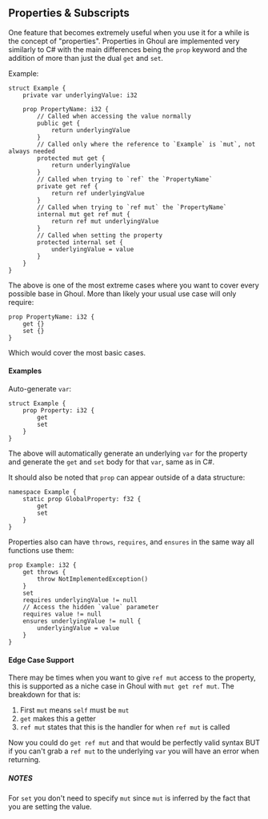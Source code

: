 ## Properties & Subscripts
One feature that becomes extremely useful when you use it for a while is the concept of "properties". Properties in 
Ghoul are implemented very similarly to C# with the main differences being the `prop` keyword and the addition of more 
than just the dual `get` and `set`.

Example:
    
    struct Example {
        private var underlyingValue: i32
        
        prop PropertyName: i32 {
            // Called when accessing the value normally
            public get {
                return underlyingValue
            }
            // Called only where the reference to `Example` is `mut`, not always needed
            protected mut get {
                return underlyingValue
            }
            // Called when trying to `ref` the `PropertyName` 
            private get ref {
                return ref underlyingValue
            }
            // Called when trying to `ref mut` the `PropertyName`
            internal mut get ref mut {
                return ref mut underlyingValue
            }
            // Called when setting the property
            protected internal set {
                underlyingValue = value
            }
        }
    }
    
The above is one of the most extreme cases where you want to cover every possible base in Ghoul. More than likely your 
usual use case will only require:
    
    prop PropertyName: i32 {
        get {}
        set {}
    }
    
Which would cover the most basic cases.

#### Examples
Auto-generate `var`:
    
    struct Example {
        prop Property: i32 {
            get
            set
        }
    }
    
The above will automatically generate an underlying `var` for the property and generate the `get` and `set` body for 
that `var`, same as in C#.

It should also be noted that `prop` can appear outside of a data structure:
    
    namespace Example {
        static prop GlobalProperty: f32 {
            get
            set
        }
    }
    

Properties also can have `throws`, `requires`, and `ensures` in the same way all functions use them:
    
    prop Example: i32 {
        get throws {
            throw NotImplementedException()
        }
        set
        requires underlyingValue != null
        // Access the hidden `value` parameter
        requires value != null
        ensures underlyingValue != null {
            underlyingValue = value
        }
    }
    

#### Edge Case Support
There may be times when you want to give `ref mut` access to the property, this is supported as a niche case in Ghoul 
with `mut get ref mut`. The breakdown for that is:
 1. First `mut` means `self` must be `mut`
 2. `get` makes this a getter
 3. `ref mut` states that this is the handler for when `ref mut` is called

Now you could do `get ref mut` and that would be perfectly valid syntax BUT if you can't grab a `ref mut` to the 
underlying `var` you will have an error when returning.

##### NOTES
For `set` you don't need to specify `mut` since `mut` is inferred by the fact that you are setting the value.